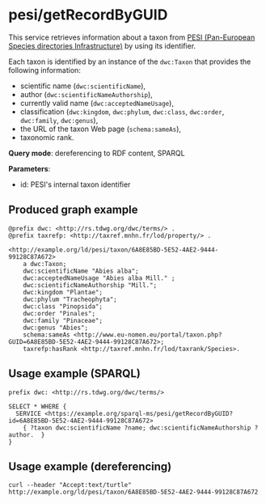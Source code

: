 
# pesi/getRecordByGUID


This service retrieves information about a taxon from [PESI (Pan-European Species directories Infrastructure)](http://www.eu-nomen.eu/portal/) by using its identifier. 

Each taxon is identified by an instance of the `dwc:Taxon` that provides the following information:
- scientific name (`dwc:scientificName`),
- author (`dwc:scientificNameAuthorship`),
- currently valid name (`dwc:acceptedNameUsage`),
- classification (`dwc:kingdom`, `dwc:phylum`, `dwc:class`, `dwc:order`, `dwc:family`, `dwc:genus`),
- the URL of the taxon Web page (`schema:sameAs`),
- taxonomic rank.

**Query mode**: dereferencing to RDF content, SPARQL

**Parameters**: 
- id: PESI's internal taxon identifier




## Produced graph example

```turtle
@prefix dwc: <http://rs.tdwg.org/dwc/terms/> .
@prefix taxrefp: <http://taxref.mnhn.fr/lod/property/> .

<http://example.org/ld/pesi/taxon/6A8E85BD-5E52-4AE2-9444-99128C87A672>
    a dwc:Taxon;
    dwc:scientificName "Abies alba";
    dwc:acceptedNameUsage "Abies alba Mill." ;
    dwc:scientificNameAuthorship "Mill.";
    dwc:kingdom "Plantae";
    dwc:phylum "Tracheophyta";
    dwc:class "Pinopsida";
    dwc:order "Pinales";
    dwc:family "Pinaceae";
    dwc:genus "Abies";
    schema:sameAs <http://www.eu-nomen.eu/portal/taxon.php?GUID=6A8E85BD-5E52-4AE2-9444-99128C87A672>;
    taxrefp:hasRank <http://taxref.mnhn.fr/lod/taxrank/Species>.
```

## Usage example (SPARQL)

```sparql
prefix dwc: <http://rs.tdwg.org/dwc/terms/>

SELECT * WHERE {
  SERVICE <https://example.org/sparql-ms/pesi/getRecordByGUID?id=6A8E85BD-5E52-4AE2-9444-99128C87A672>
    { ?taxon dwc:scientificName ?name; dwc:scientificNameAuthorship ?author.  }
}
```

## Usage example (dereferencing)

    curl --header "Accept:text/turtle" http://example.org/ld/pesi/taxon/6A8E85BD-5E52-4AE2-9444-99128C87A672

